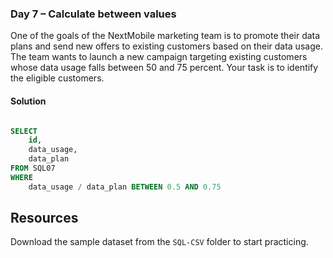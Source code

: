 ### Day 7 – Calculate between values

One of the goals of the NextMobile marketing team is to promote their data plans and send new offers to existing customers based on their data usage. The team wants to launch a new campaign targeting existing customers whose data usage falls between 50 and 75 percent. Your task is to identify the eligible customers.

#### Solution
```sql

SELECT 
    id,
    data_usage,
    data_plan
FROM SQL07
WHERE 
    data_usage / data_plan BETWEEN 0.5 AND 0.75
```

## Resources

Download the sample dataset from the `SQL-CSV` folder to start practicing.
